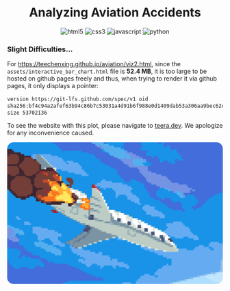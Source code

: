 <div align="center">
  <h1 align="center"><b>Analyzing Aviation Accidents</b></h1>
  <div>
    <img src="https://img.shields.io/badge/-HTML5-black?style=for-the-badge&logoColor=white&logo=html5&color=FF6200" alt="html5" />
    <img src="https://img.shields.io/badge/-CSS3-black?style=for-the-badge&logoColor=white&logo=css3&color=FD7F2C" alt="css3" />
    <img src="https://img.shields.io/badge/-Javascript-black?style=for-the-badge&logoColor=white&logo=javascript&color=FD9346" alt="javascript" />
    <img src="https://img.shields.io/badge/-python-black?style=for-the-badge&logoColor=white&logo=python&color=FDA766" alt="python" />
  </div>
</div>

### Slight Difficulties...

For https://teechenxing.github.io/aviation/viz2.html, since the `assets/interactive_bar_chart.html` file is <b>52.4 MB</b>, it is too large to be hosted on github pages freely and thus, when trying to render it via github pages, it only displays a pointer:

```
version https://git-lfs.github.com/spec/v1 oid sha256:bf4c94a2afef63b94c86b7c53031a4d91b6f988e0d1409dab53a306aa9bec62e size 53702136
```

To see the website with this plot, please navigate to [teera.dev](https://teera.dev/). We apologize for any inconvenience caused.

<div align="center">
  <img 
    src="assets/images/burning_plane.gif" 
    alt="burning" 
    style="border-radius: 15px;"
  />
</div>
